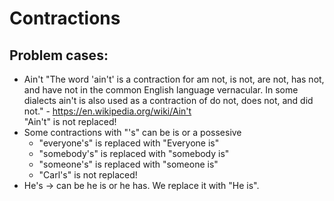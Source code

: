 
# Contractions




## Problem cases:
- Ain't
    "The word 'ain't' is a contraction for am not, is not, are not, has not, and have not in the common English language vernacular. In some dialects ain't is also used as a contraction of do not, does not, and did not." - https://en.wikipedia.org/wiki/Ain't  
    "Ain't" is not replaced!
- Some contractions with "'s" can be is or a possesive
  - "everyone's" is replaced with "Everyone is"
  - "somebody's" is replaced with "somebody is"
  - "someone's" is replaced with "someone is"
  - "Carl's" is not replaced!
- He's -> can be he is or he has. We replace it with "He is".

